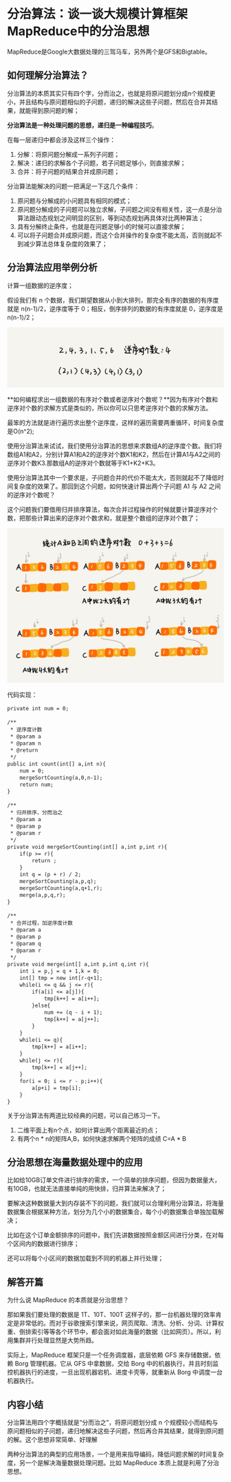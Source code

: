 # 分治算法：谈一谈大规模计算框架MapReduce中的分治思想

MapReduce是Google大数据处理的三驾马车，另外两个是GFS和Bigtable。

## 如何理解分治算法？

分治算法的本质其实只有四个字，分而治之，也就是将原问题划分成n个规模更小，并且结构与原问题相似的子问题，递归的解决这些子问题，然后在合并其结果，就能得到原问题的解；

**分治算法是一种处理问题的思想，递归是一种编程技巧**。

在每一层递归中都会涉及这样三个操作：

1. 分解：将原问题分解成一系列子问题；
2. 解决：递归的求解各个子问题，若子问题足够小，则直接求解；
3. 合并：将子问题的结果合并成原问题；

分治算法能解决的问题一把满足一下这几个条件：
1. 原问题与分解成的小问题具有相同的模式；
2. 原问题分解成的子问题可以独立求解，子问题之间没有相关性，这一点是分治算法跟动态规划之间明显的区别，等到动态规划再具体对比两种算法；
3. 具有分解终止条件，也就是在问题足够小的时候可以直接求解；
4. 可以将子问题合并成原问题，而这个合并操作的复杂度不能太高，否则就起不到减少算法总体复杂度的效果了；

## 分治算法应用举例分析
计算一组数据的逆序度；

假设我们有 n 个数据，我们期望数据从小到大排列，那完全有序的数据的有序度就是 n(n-1)/2，逆序度等于 0；相反，倒序排列的数据的有序度就是 0，逆序度是 n(n-1)/2；

![逆序度](img/逆序度.jpg)

**如何编程求出一组数据的有序对个数或者逆序对个数呢？**因为有序对个数和逆序对个数的求解方式是类似的，所以你可以只思考逆序对个数的求解方法。

最笨的方法就是进行遍历求出整个逆序度，这样的遍历需要两重循环，时间复杂度是O(n^2);

使用分治算法来试试，我们使用分治算法的思想来求数组A的逆序度个数。我们将数组A1和A2，分别计算A1和A2的逆序对个数K1和K2，然后在计算A1与A2之间的逆序对个数K3.那数组A的逆序对个数就等于K1+K2+K3。

使用分治算法其中一个要求是，子问题合并的代价不能太大，否则就起不了降低时间复杂度的效果了。那回到这个问题，如何快速计算出两个子问题 A1 与 A2 之间的逆序对个数呢？

这个问题我们要借用归并排序算法，每次合并过程操作的时候就要计算逆序对个数，把那些计算出来的逆序对个数求和，就是整个数组的逆序对个数了；

![归并排序计算逆序度过程](img/归并排序计算逆序度过程.jpg)

代码实现：

    private int num = 0;

    /**
     * 逆序度计数
     * @param a
     * @param n
     * @return
     */
    public int count(int[] a,int n){
        num = 0;
        mergeSortCounting(a,0,n-1);
        return num;
    }

    /**
     * 归并排序，分而治之
     * @param a
     * @param p
     * @param r
     */
    private void mergeSortCounting(int[] a,int p,int r){
        if(p >= r){
            return ;
        }
        int q = (p + r) / 2;
        mergeSortCounting(a,p,q);
        mergeSortCounting(a,q+1,r);
        merge(a,p,q,r);
    }

    /**
     * 合并过程，加逆序度计数
     * @param a
     * @param p
     * @param q
     * @param r
     */
    private void merge(int[] a,int p,int q,int r){
        int i = p,j = q + 1,k = 0;
        int[] tmp = new int[r-q+1];
        while(i <= q && j <= r){
            if(a[i] <= a[j]){
                tmp[k++] = a[i++];
            }else{
                num += (q - i + 1);
                tmp[k++] = a[j++];
            }
        }
        while(i <= q){
            tmp[k++] = a[i++];
        }
        while(j <= r){
            tmp[k++] = a[j++];
        }
        for(i = 0; i <= r - p;i++){
            a[p+i] = tmp[i];
        }
    }

关于分治算法有两道比较经典的问题，可以自己练习一下。


1. 二维平面上有n个点，如何计算出两个距离最近的点；
2. 有两个n * n的矩阵A,B，如何快速求解两个矩阵的成绩 C=A * B

## 分治思想在海量数据处理中的应用
比如给10GB订单文件进行排序的需求，一个简单的排序问题，但因为数据量大，有10GB，也就无法直接单纯的用快排，归并算法来解决了；

要解决这种数据量大到内存装不下的问题，我们就可以合理利用分治算法，将海量数据集合根据某种方法，划分为几个小的数据集合，每个小的数据集合单独加载解决；

比如在这个订单金额排序的问题中，我们先讲数据按照金额区间进行分类，在对每个区间内的数据进行排序；

还可以将每个小区间的数据加载到不同的机器上并行处理；

## 解答开篇

为什么说 MapReduce 的本质就是分治思想？

那如果我们要处理的数据是 1T、10T、100T 这样子的，那一台机器处理的效率肯定是非常低的。而对于谷歌搜索引擎来说，网页爬取、清洗、分析、分词、计算权重、倒排索引等等各个环节中，都会面对如此海量的数据（比如网页）。所以，利用集群并行处理显然是大势所趋。

实际上，MapReduce 框架只是一个任务调度器，底层依赖 GFS 来存储数据，依赖 Borg 管理机器。它从 GFS 中拿数据，交给 Borg 中的机器执行，并且时刻监控机器执行的进度，一旦出现机器宕机、进度卡壳等，就重新从 Borg 中调度一台机器执行。

## 内容小结

分治算法用四个字概括就是“分而治之”，将原问题划分成 n 个规模较小而结构与原问题相似的子问题，递归地解决这些子问题，然后再合并其结果，就得到原问题的解。这个思想非常简单、好理解

两种分治算法的典型的应用场景，一个是用来指导编码，降低问题求解的时间复杂度，另一个是解决海量数据处理问题。比如 MapReduce 本质上就是利用了分治思想。